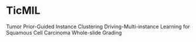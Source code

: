 # TicMIL
Tumor Prior-Guided Instance Clustering Driving-Multi-instance Learning for Squamous Cell Carcinoma Whole-slide Grading
